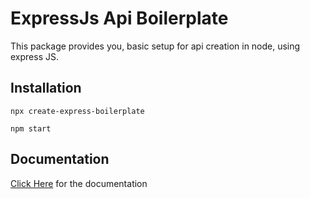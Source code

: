 # ExpressJs Api Boilerplate

This package provides you, basic setup for api creation in node, using express JS.

## Installation

```
npx create-express-boilerplate
```

```
npm start
```

## Documentation

[Click Here](https://create-express-boilerplate.com) for the documentation
